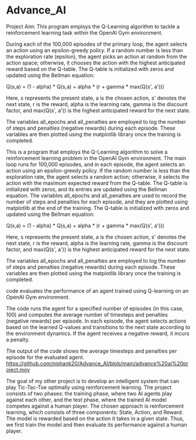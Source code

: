 # Advance_AI
Project
Aim:
This program employs the Q-Learning algorithm to tackle a reinforcement learning task within the OpenAI Gym environment.

During each of the 100,000 episodes of the primary loop, the agent selects an action using an epsilon-greedy policy. If a random number is less than the exploration rate (epsilon), the agent picks an action at random from the action space; otherwise, it chooses the action with the highest anticipated reward based on the Q-table. The Q-table is initialized with zeros and updated using the Bellman equation:

Q(s,a) = (1 - alpha) * Q(s,a) + alpha * (r + gamma * max(Q(s', a')))

Here, s represents the present state, a is the chosen action, s' denotes the next state, r is the reward, alpha is the learning rate, gamma is the discount factor, and max(Q(s', a')) is the highest anticipated reward for the next state.

The variables all_epochs and all_penalties are employed to log the number of steps and penalties (negative rewards) during each episode. These variables are then plotted using the matplotlib library once the training is completed.


This is a program that employs the Q-Learning algorithm to solve a reinforcement learning problem in the OpenAI Gym environment. The main loop runs for 100,000 episodes, and in each episode, the agent selects an action using an epsilon-greedy policy. If the random number is less than the exploration rate, the agent selects a random action; otherwise, it selects the action with the maximum expected reward from the Q-table. The Q-table is initialized with zeros, and its entries are updated using the Bellman equation. The variables all_epochs and all_penalties are used to record the number of steps and penalties for each episode, and they are plotted using matplotlib at the end of the training. The Q-table is initialized with zeros and updated using the Bellman equation:

Q(s,a) = (1 - alpha) * Q(s,a) + alpha * (r + gamma * max(Q(s', a')))

Here, s represents the present state, a is the chosen action, s' denotes the next state, r is the reward, alpha is the learning rate, gamma is the discount factor, and max(Q(s', a')) is the highest anticipated reward for the next state.

The variables all_epochs and all_penalties are employed to log the number of steps and penalties (negative rewards) during each episode. These variables are then plotted using the matplotlib library once the training is completed.

code evaluates the performance of an agent trained using Q-learning on an OpenAI Gym environment.

The code runs the agent for a specified number of episodes (in this case, 100) and computes the average number of timesteps and penalties (negative rewards) per episode. In each episode, the agent selects actions based on the learned Q-values and transitions to the next state according to the environment dynamics. If the agent receives a negative reward, it incurs a penalty.

The output of the code shows the average timesteps and penalties per episode for the evaluated agent.
https://github.com/nishank20/Advance_AI/blob/main/advance%20ai%20project.mov

The goal of my other project is to develop an intelligent system that can play Tic-Tac-Toe optimally using reinforcement learning. The project consists of two phases: the training phase, where two AI agents play against each other, and the test phase, where the trained AI model competes against a human player. The chosen approach is reinforcement learning, which consists of three components: State, Action, and Reward. The model is rewarded based on the action it takes in a given state. Thus, we first train the model and then evaluate its performance against a human player.





